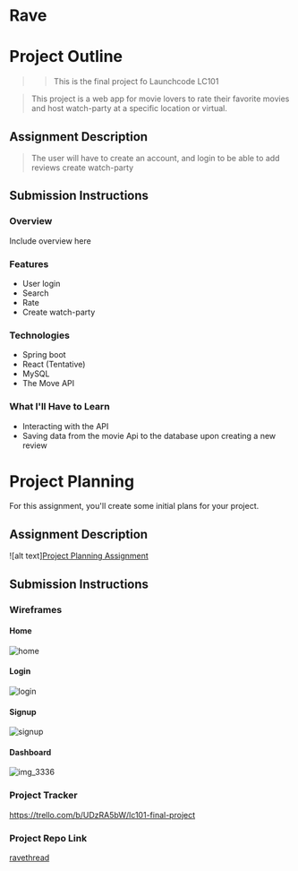 # Rave


# Project Outline


>> This is the final project fo Launchcode LC101

> This project is a web app for movie lovers to rate their favorite movies and host watch-party at a specific location or virtual.

## Assignment Description
> The user will have to create an account, and login to be able to add reviews create watch-party

## Submission Instructions

### Overview
Include overview here
### Features
* User login
* Search
* Rate
* Create watch-party
### Technologies
* Spring boot
* React (Tentative)
* MySQL
* The Move API

### What I'll Have to Learn
* Interacting with the API
* Saving data from the movie Api to the database upon creating a new review

# Project Planning
For this assignment, you'll create some initial plans for your project.

## Assignment Description
![alt text][Project Planning Assignment](https://education.launchcode.org/liftoff/assignments/planning/)

## Submission Instructions

### Wireframes
#### Home
![home](https://user-images.githubusercontent.com/18449347/51779368-f78ed780-20d4-11e9-82f8-9cb77e960add.jpg)
#### Login
![login](https://user-images.githubusercontent.com/18449347/51779371-fbbaf500-20d4-11e9-8cc4-4e22e4c0cb2b.jpg)
#### Signup
![signup](https://user-images.githubusercontent.com/18449347/51779372-feb5e580-20d4-11e9-9f18-a323141b2acf.jpg)
#### Dashboard
![img_3336](https://user-images.githubusercontent.com/18449347/52516351-7ddc0b00-2bf7-11e9-85b3-3b18d7f61040.jpg)
### Project Tracker

https://trello.com/b/UDzRA5bW/lc101-final-project

### Project Repo Link

[ravethread](https://github.com/ravethread/Rave)
